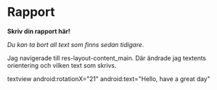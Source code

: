 
# Rapport

**Skriv din rapport här!**

_Du kan ta bort all text som finns sedan tidigare_.

Jag navigerade till res-layout-content_main. Där ändrade jag textents orientering och vilken text som skrivs.

textview
android:rotationX="21"
android:text="Hello, have a great day"

